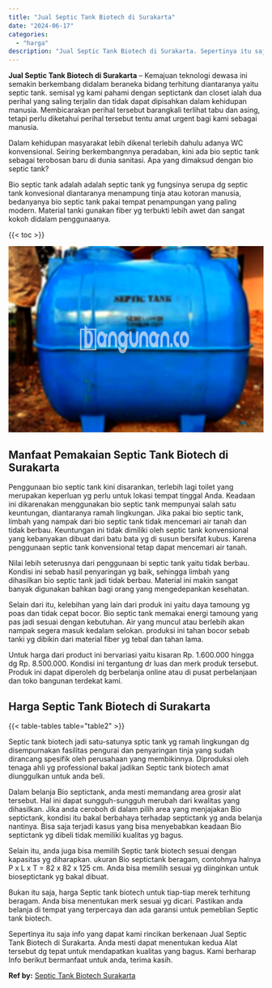```yaml
---
title: "Jual Septic Tank Biotech di Surakarta"
date: "2024-06-17"
categories: 
  - "harga"
description: "Jual Septic Tank Biotech di Surakarta. Sepertinya itu saja info yang dapat kami rincikan berkenaan Jual Septic Tank Biotech di Surakarta. Anda mesti dapat me..."
---
```


**Jual Septic Tank Biotech di Surakarta** – Kemajuan teknologi dewasa ini semakin berkembang didalam beraneka bidang terhitung diantaranya yaitu septic tank. semisal yg kami pahami dengan septictank dan closet ialah dua perihal yang saling terjalin dan tidak dapat dipisahkan dalam kehidupan manusia. Membicarakan perihal tersebut barangkali terlihat tabu dan asing, tetapi perlu diketahui perihal tersebut tentu amat urgent bagi kami sebagai manusia.

Dalam kehidupan masyarakat lebih dikenal terlebih dahulu adanya WC konvensional. Seiring berkembangnnya peradaban, kini ada bio septic tank sebagai terobosan baru di dunia sanitasi. Apa yang dimaksud dengan bio septic tank?

Bio septic tank adalah adalah septic tank yg fungsinya serupa dg septic tank konvesional diantaranya menampung tinja atau kotoran manusia, bedanyanya bio septic tank pakai tempat penampungan yang paling modern. Material tanki gunakan fiber yg terbukti lebih awet dan sangat kokoh didalam penggunaanya.

{{< toc >}}

![Jual Septic Tank Biotech di Surakarta](/images/jual-bio-septictank-44.png)

## Manfaat Pemakaian Septic Tank Biotech di Surakarta

Penggunaan bio septic tank kini disarankan, terlebih lagi toilet yang merupakan keperluan yg perlu untuk lokasi tempat tinggal Anda. Keadaan ini dikarenakan menggunakan bio septic tank mempunyai salah satu keuntungan, diantaranya ramah lingkungan. Jika pakai bio septic tank, limbah yang nampak dari bio septic tank tidak mencemari air tanah dan tidak berbau. Keuntungan ini tidak dimiliki oleh septic tank konvensional yang kebanyakan dibuat dari batu bata yg di susun bersifat kubus. Karena penggunaan septic tank konvensional tetap dapat mencemari air tanah.

Nilai lebih seterusnya dari penggunaan bi septic tank yaitu tidak berbau. Kondisi ini sebab hasil penyaringan yg baik, sehingga limbah yang dihasilkan bio septic tank jadi tidak berbau. Material ini makin sangat banyak digunakan bahkan bagi orang yang mengedepankan kesehatan.

Selain dari itu, kelebihan yang lain dari produk ini yaitu daya tamoung yg poas dan tidak cepat bocor. Bio septic tank memakai energi tamoung yang pas jadi sesuai dengan kebutuhan. Air yang muncul atau berlebih akan nampak segera masuk kedalam selokan. produksi ini tahan bocor sebab tanki yg dibikin dari material fiber yg tebal dan tahan lama.

Untuk harga dari product ini bervariasi yaitu kisaran Rp. 1.600.000 hingga dg Rp. 8.500.000. Kondisi ini tergantung dr luas dan merk produk tersebut. Produk ini dapat diperoleh dg berbelanja online atau di pusat perbelanjaan dan toko bangunan terdekat kami.

## Harga Septic Tank Biotech di Surakarta

{{< table-tables table="table2" >}}

Septic tank biotech jadi satu-satunya sptic tank yg ramah lingkungan dg disempurnakan fasilitas pengurai dan penyaringan tinja yang sudah dirancang spesifik oleh perusahaan yang membikinnya. Diproduksi oleh tenaga ahli yg professional bakal jadikan Septic tank biotech amat diunggulkan untuk anda beli.

Dalam belanja Bio septictank, anda mesti memandang area grosir alat tersebut. Hal ini dapat sungguh-sungguh merubah dari kwalitas yang dihasilkan. Jika anda ceroboh di dalam pilih area yang menjajakan Bio septictank, kondisi itu bakal berbahaya terhadap septictank yg anda belanja nantinya. Bisa saja terjadi kasus yang bisa menyebabkan keadaan Bio septictank yg dibeli tidak memiliki kualitas yg bagus.

Selain itu, anda juga bisa memilih Septic tank biotech sesuai dengan kapasitas yg diharapkan. ukuran Bio septictank beragam, contohnya halnya P x L x T = 82 x 82 x 125 cm. Anda bisa memilih sesuai yg diinginkan untuk bioseptictank yg bakal dibuat.

Bukan itu saja, harga Septic tank biotech untuk tiap-tiap merek terhitung beragam. Anda bisa menentukan merk sesuai yg dicari. Pastikan anda belanja di tempat yang terpercaya dan ada garansi untuk pemeblian Septic tank biotech.

Sepertinya itu saja info yang dapat kami rincikan berkenaan Jual Septic Tank Biotech di Surakarta. Anda mesti dapat menentukan kedua Alat tersebut dg tepat untuk mendapatkan kualitas yang bagus. Kami berharap Info berikut bermanfaat untuk anda, terima kasih.

**Ref by:** [Septic Tank Biotech Surakarta](https://id.wikipedia.org/wiki/Septic)
